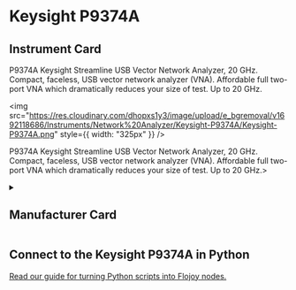 
# Keysight P9374A

## Instrument Card

<div className="flex">

<div>

P9374A Keysight Streamline USB Vector Network Analyzer, 20 GHz. Compact, faceless, USB vector network analyzer (VNA). Affordable full two-port VNA which dramatically reduces your size of test. Up to 20 GHz.

</div>

<img src="https://res.cloudinary.com/dhopxs1y3/image/upload/e_bgremoval/v1692118686/Instruments/Network%20Analyzer/Keysight-P9374A/Keysight-P9374A.png" style={{ width: "325px" }} />

</div>

P9374A Keysight Streamline USB Vector Network Analyzer, 20 GHz. Compact, faceless, USB vector network analyzer (VNA). Affordable full two-port VNA which dramatically reduces your size of test. Up to 20 GHz.>

<details>
<summary><h2>Manufacturer Card</h2></summary>

<img src="https://res.cloudinary.com/dhopxs1y3/image/upload/e_bgremoval/v1692125973/Instruments/Vendor%20Logos/Keysight.png" style={{ width: "100%", height: "150px",objectFit: "cover" }} />

Keysight Technologies, or Keysight, is an American company that manufactures electronics test and measurement equipment and software. <a href="https://www.keysight.com/us/en/home.html">Website</a>.

<ul>
  <li>Headquarters: USA</li>
  <li>Yearly Revenue (millions, USD): 5420.0</li>
</ul>
</details>

## Connect to the Keysight P9374A in Python

[Read our guide for turning Python scripts into Flojoy nodes.](https://docs.flojoy.ai/custom-nodes/creating-custom-node/)

